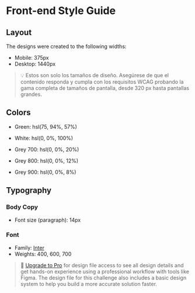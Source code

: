 # Front-end Style Guide

## Layout

The designs were created to the following widths:

- Mobile: 375px
- Desktop: 1440px

> 💡 Estos son solo los tamaños de diseño. Asegúrese de que el contenido responda y cumpla con los requisitos WCAG probando la gama completa de tamaños de pantalla, desde 320 px hasta pantallas grandes.

## Colors

- Green: hsl(75, 94%, 57%)

- White: hsl(0, 0%, 100%)

- Grey 700: hsl(0, 0%, 20%)
- Grey 800: hsl(0, 0%, 12%)
- Grey 900: hsl(0, 0%, 8%)

## Typography

### Body Copy

- Font size (paragraph): 14px

### Font

- Family: [Inter](https://fonts.google.com/specimen/Inter)
- Weights: 400, 600, 700

> 💎 [Upgrade to Pro](https://www.frontendmentor.io/pro?ref=style-guide) for design file access to see all design details and get hands-on experience using a professional workflow with tools like Figma. The design file for this challenge also includes a basic design system to help you build a more accurate solution faster.